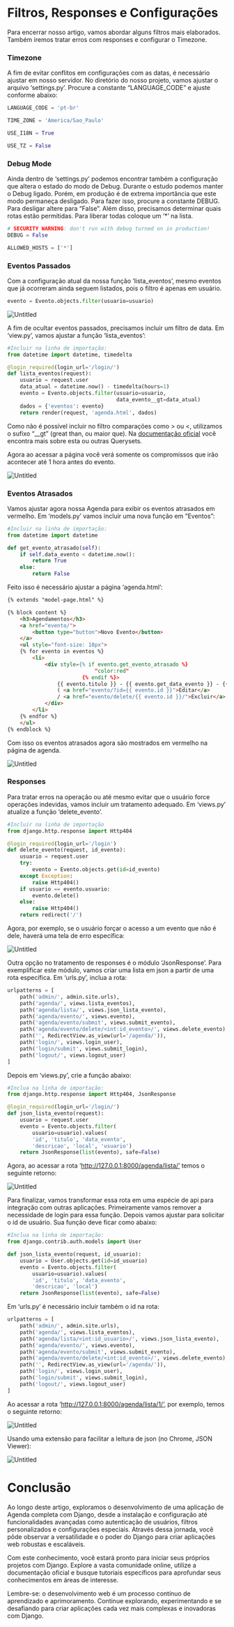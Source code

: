 # Filtros, Responses e Configurações

Para encerrar nosso artigo, vamos abordar alguns filtros mais elaborados. Também iremos tratar erros com responses e configurar o Timezone.

### Timezone

A fim de evitar conflitos em configurações com as datas, é necessário ajustar em nosso servidor. No diretório do nosso projeto, vamos ajustar o arquivo ‘settings.py’. Procure a constante “LANGUAGE_CODE” e ajuste conforme abaixo:

```python
LANGUAGE_CODE = 'pt-br'

TIME_ZONE = 'America/Sao_Paulo'

USE_I18N = True

USE_TZ = False
```

### Debug Mode

Ainda dentro de ‘settings.py’ podemos encontrar também a configuração que altera o estado do modo de Debug. Durante o estudo podemos manter o Debug ligado. Porém, em produção é de extrema importância que este modo permaneça desligado. Para fazer isso, procure a constante DEBUG. Para desligar altere para “False”. Além disso, precisamos determinar quais rotas estão permitidas. Para liberar todas coloque um ‘*’ na lista.

```python
# SECURITY WARNING: don't run with debug turned on in production!
DEBUG = False

ALLOWED_HOSTS = ['*']
```

### Eventos Passados

Com a configuração atual da nossa função ‘lista_eventos’, mesmo eventos que já ocorreram ainda seguem listados, pois o filtro é apenas em usuário. 

```python
evento = Evento.objects.filter(usuario=usuario)
```

![Untitled](Images/07_images/Untitled.png)

A fim de ocultar eventos passados, precisamos incluir um filtro de data. Em ‘view.py’, vamos ajustar a função ‘lista_eventos’:

```python
#Incluir na linha de importação:
from datetime import datetime, timedelta

@login_required(login_url='/login/')
def lista_eventos(request):
    usuario = request.user
    data_atual = datetime.now() - timedelta(hours=1)
    evento = Evento.objects.filter(usuario=usuario,
                                   data_evento__gt=data_atual)
    dados = {'eventos': evento}
    return render(request, 'agenda.html', dados)
```

Como não é possível incluir no filtro comparações como > ou <, utilizamos o sufixo “__gt” (great than, ou maior que). Na [documentação oficial](https://docs.djangoproject.com/en/5.0/ref/models/querysets/#gt) você encontra mais sobre esta ou outras Querysets.

Agora ao acessar a página você verá somente os compromissos que irão acontecer até 1 hora antes do evento.

![Untitled](Images/07_images/Untitled%201.png)

### Eventos Atrasados

Vamos ajustar agora nossa Agenda para exibir os eventos atrasados em vermelho. Em ‘models.py’ vamos incluir uma nova função em “Eventos”:

```python
#Incluir na linha de importação:
from datetime import datetime

def get_evento_atrasado(self):
    if self.data_evento < datetime.now():
        return True
    else:
        return False
```

Feito isso é necessário ajustar a página ‘agenda.html’:

```html
{% extends "model-page.html" %}

{% block content %}
    <h3>Agendamentos</h3>
    <a href="evento/">
        <button type="button">Novo Evento</button>
    </a>
    <ul style="font-size: 18px">
    {% for evento in eventos %}
        <li>
            <div style={% if evento.get_evento_atrasado %}
                            "color:red"
                        {% endif %}>
                {{ evento.titulo }} - {{ evento.get_data_evento }} - {{ evento.local }}
                ( <a href="evento/?id={{ evento.id }}">Editar</a>
                / <a href="evento/delete/{{ evento.id }}/">Excluir</a> )
            </div>
        </li>
    {% endfor %}
    </ul>
{% endblock %}
```

Com isso os eventos atrasados agora são mostrados em vermelho na página de agenda.

![Untitled](Images/07_images/Untitled%202.png)

### Responses

Para tratar erros na operação ou até mesmo evitar que o usuário force operações indevidas, vamos incluir um tratamento adequado. Em ‘views.py’ atualize a função ‘delete_evento’.

```python
#Incluir na linha de importação
from django.http.response import Http404

@login_required(login_url='/login')
def delete_evento(request, id_evento):
    usuario = request.user
    try:
        evento = Evento.objects.get(id=id_evento)
    except Exception:
        raise Http404()
    if usuario == evento.usuario:
        evento.delete()
    else:
        raise Http404()
    return redirect('/')
```

Agora, por exemplo, se o usuário forçar o acesso a um evento que não é dele, haverá uma tela de erro específica:

![Untitled](Images/07_images/Untitled%203.png)

Outra opção no tratamento de responses é o módulo ‘JsonResponse’. Para exemplificar este módulo, vamos criar uma lista em json a partir de uma rota específica. Em ‘urls.py’, inclua a rota:

```python
urlpatterns = [
    path('admin/', admin.site.urls),
    path('agenda/', views.lista_eventos),
    path('agenda/lista/', views.json_lista_evento),
    path('agenda/evento/', views.evento),
    path('agenda/evento/submit', views.submit_evento),
    path('agenda/evento/delete/<int:id_evento>/', views.delete_evento),
    path('', RedirectView.as_view(url='/agenda/')),
    path('login/', views.login_user),
    path('login/submit', views.submit_login),
    path('logout/', views.logout_user)
]
```

Depois em ‘views.py’, crie a função abaixo:

```python
#Inclua na linha de importação:
from django.http.response import Http404, JsonResponse

@login_required(login_url='/login/')
def json_lista_evento(request):
    usuario = request.user
    evento = Evento.objects.filter(
        usuario=usuario).values(
        'id', 'titulo', 'data_evento',
        'descricao', 'local', 'usuario')
    return JsonResponse(list(evento), safe=False)
```

Agora, ao acessar a rota ‘http://127.0.0.1:8000/agenda/lista/’ temos o seguinte retorno:

![Untitled](Images/07_images/Untitled%204.png)

Para finalizar, vamos transformar essa rota em uma espécie de api para integração com outras aplicações. Primeiramente vamos remover a necessidade de login para essa função. Depois vamos ajustar para solicitar o id de usuário. Sua função deve ficar como abaixo:

```python
#Inclua na linha de importação:
from django.contrib.auth.models import User

def json_lista_evento(request, id_usuario):
    usuario = User.objects.get(id=id_usuario)
    evento = Evento.objects.filter(
        usuario=usuario).values(
        'id', 'titulo', 'data_evento',
        'descricao', 'local')
    return JsonResponse(list(evento), safe=False)
```

Em ‘urls.py’ é necessário incluir também o id na rota:

```python
urlpatterns = [
    path('admin/', admin.site.urls),
    path('agenda/', views.lista_eventos),
    path('agenda/lista/<int:id_usuario>/', views.json_lista_evento),
    path('agenda/evento/', views.evento),
    path('agenda/evento/submit', views.submit_evento),
    path('agenda/evento/delete/<int:id_evento>/', views.delete_evento),
    path('', RedirectView.as_view(url='/agenda/')),
    path('login/', views.login_user),
    path('login/submit', views.submit_login),
    path('logout/', views.logout_user)
]
```

Ao acessar a rota ‘http://127.0.0.1:8000/agenda/lista/1/’, por exemplo, temos o seguinte retorno:

![Untitled](Images/07_images/Untitled%205.png)

Usando uma extensão para facilitar a leitura de json (no Chrome, JSON Viewer):

![Untitled](Images/07_images/Untitled%206.png)

# Conclusão

Ao longo deste artigo, exploramos o desenvolvimento de uma aplicação de Agenda completa com Django, desde a instalação e configuração até funcionalidades avançadas como autenticação de usuários, filtros personalizados e configurações especiais. Através dessa jornada, você pôde observar a versatilidade e o poder do Django para criar aplicações web robustas e escaláveis.

Com este conhecimento, você estará pronto para iniciar seus próprios projetos com Django. Explore a vasta comunidade online, utilize a documentação oficial e busque tutoriais específicos para aprofundar seus conhecimentos em áreas de interesse.

Lembre-se: o desenvolvimento web é um processo contínuo de aprendizado e aprimoramento. Continue explorando, experimentando e se desafiando para criar aplicações cada vez mais complexas e inovadoras com Django.